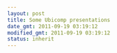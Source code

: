 ```yaml
---
layout: post
title: Some Ubicomp presentations
date_gmt: 2011-09-19 03:19:12
modified_gmt: 2011-09-19 03:19:12
status: inherit
---
```


